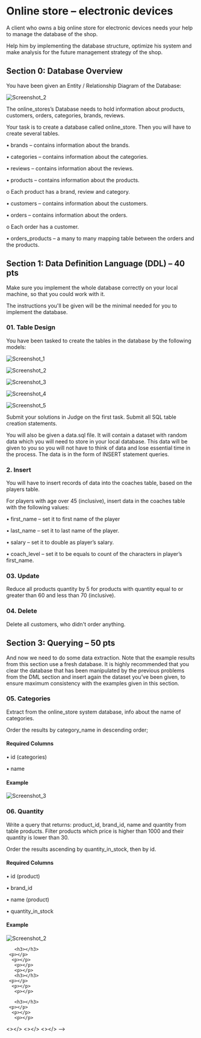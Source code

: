 <h1>Online store – electronic devices</h1>
  <p>A client who owns a big online store for electronic devices needs your help to manage the database of the shop. </p>
    <p>Help him by implementing the database structure, optimize his system and make analysis for the future management strategy of the shop.</p>
    
<h2>Section 0: Database Overview</h2>
  <p>You have been given an Entity / Relationship Diagram of the Database:</p>
  
  ![Screenshot_2](https://user-images.githubusercontent.com/73018624/222157076-71fd4cf5-55da-42ea-8491-dc5867807c91.jpg)

  <p>The online_stores’s Database needs to hold information about products, customers, orders, categories, brands, reviews.</p>
   <p>Your task is to create a database called online_store. Then you will have to create several tables.</p>
    <p>•	brands – contains information about the brands.</p>
     <p>•	categories – contains information about the categories.</p>
      <p>•	reviews – contains information about the reviews.</p>
       <p>•	products – contains information about the products.</p>
        <p>o	Each product has a brand, review and category.</p>
          <p>•	customers – contains information about the customers.</p>
            <p>•	orders – contains information about the orders.</p>
              <p>o	Each order has a customer. </p>
                <p>•	orders_products – a many to many mapping table between the orders and the products.</p>        
    <h2>Section 1: Data Definition Language (DDL) – 40 pts</h2>    
    <p>Make sure you implement the whole database correctly on your local machine, so that you could work with it.</p>
     <p>The instructions you'll be given will be the minimal needed for you to implement the database.</p>
     <h3>01.	Table Design</h3>
      <p>You have been tasked to create the tables in the database by the following models:</p>       
      
![Screenshot_1](https://user-images.githubusercontent.com/73018624/222665595-4d222b2f-742e-41da-921a-576eb5cca119.jpg)
      
![Screenshot_2](https://user-images.githubusercontent.com/73018624/222664047-7ed245fe-7aa1-4538-a67b-4c6cf210e5bf.jpg)     
      
![Screenshot_3](https://user-images.githubusercontent.com/73018624/222664085-7a0bb9aa-eaf3-4bb3-968a-988dc52762ec.jpg)      
      
![Screenshot_4](https://user-images.githubusercontent.com/73018624/222664145-f9abede5-4de3-4ee6-9cc0-dd4ac0aabf61.jpg)      
      
![Screenshot_5](https://user-images.githubusercontent.com/73018624/222664182-3eb014b4-f987-43fe-b08c-0a5af7abcb2e.jpg)      
     
 <p>Submit your solutions in Judge on the first task. Submit all SQL table creation statements.</p>
        <p>You will also be given a data.sql file. It will contain a dataset with random data which you will need to store in your local database. This data will be given to you so you will not have to think of data and lose essential time in the process. The data is in the form of INSERT statement queries. </p>
    
<h3>2.	Insert</h3>
    <p>You will have to insert records of data into the coaches table, based on the players table. </p>
     <p>For players with age over 45 (inclusive), insert data in the coaches table with the following values:</p>
      <p>•	first_name – set it to first name of the player</p>
       <p>•	last_name – set it to last name of the player.</p>
        <p>•	salary – set it to double as player’s salary. </p>
    <p>•	coach_level – set it to be equals to count of the characters in player’s first_name.</p>
 
<h3>03.	Update</h3>
     <p>Reduce all products quantity by 5 for products with quantity equal to or greater than 60 and less than 70 (inclusive).</p>
      <h3>04.	Delete</h3>
     <p>Delete all customers, who didn't order anything.</p>
      <h2>Section 3: Querying – 50 pts</h2>
       <p>And now we need to do some data extraction. Note that the example results from this section use a fresh database. It is highly recommended that you clear the database that has been manipulated by the previous problems from the DML section and insert again the dataset you’ve been given, to ensure maximum consistency with the examples given in this section.</p> 
       <h3>05.	Categories</h3>
     <p>Extract from the online_store system database, info about the name of categories.</p>
      <p>Order the results by category_name in descending order;</p>
       <h4>Required Columns</h4>
       <p>•	id (categories)</p>
        <p>•	name</p>
        <h4>Example</h4>

![Screenshot_3](https://user-images.githubusercontent.com/73018624/227310427-b6d9d902-6a35-4221-b1a6-66a70790cedf.jpg)
        <h3>06.	Quantity</h3>
       <p>Write a query that returns: product_id, brand_id, name and quantity from table products. Filter products which price is higher than 1000 and their quantity is lower than 30.</p>
     <p>Order the results ascending by quantity_in_stock, then by id.</p>
     <h4>Required Columns</h4>
      <p>•	id (product)</p>
       <p>•	brand_id </p>
       <p>•	name (product)</p>
       <p>•	quantity_in_stock</p>
       <h4>Example</h4>
       ![Screenshot_2](https://user-images.githubusercontent.com/73018624/227647429-ee688ab4-5e0c-4e87-8c1d-b8d558d78484.jpg)

       
       <h3></h3>
     <p></p>
      <p></p>
       <p></p>
       <p></p>
       <h3></h3>
     <p></p>
      <p></p>
       <p></p>
       
       <h3></h3>
     <p></p>
      <p></p>
       <p></p>
  <></>
  <></>
  <></>
  -->

